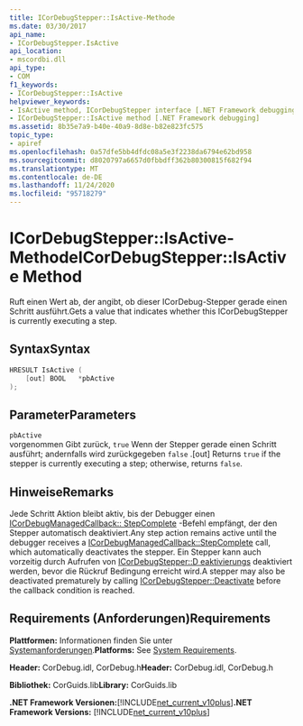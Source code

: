 ```yaml
---
title: ICorDebugStepper::IsActive-Methode
ms.date: 03/30/2017
api_name:
- ICorDebugStepper.IsActive
api_location:
- mscordbi.dll
api_type:
- COM
f1_keywords:
- ICorDebugStepper::IsActive
helpviewer_keywords:
- IsActive method, ICorDebugStepper interface [.NET Framework debugging]
- ICorDebugStepper::IsActive method [.NET Framework debugging]
ms.assetid: 8b35e7a9-b40e-40a9-8d8e-b82e823fc575
topic_type:
- apiref
ms.openlocfilehash: 0a57dfe5bb4dfdc08a5e3f2238da6794e62bd958
ms.sourcegitcommit: d8020797a6657d0fbbdff362b80300815f682f94
ms.translationtype: MT
ms.contentlocale: de-DE
ms.lasthandoff: 11/24/2020
ms.locfileid: "95718279"
---
```

# <a name="icordebugstepperisactive-method"></a><span data-ttu-id="9a315-102">ICorDebugStepper::IsActive-Methode</span><span class="sxs-lookup"><span data-stu-id="9a315-102">ICorDebugStepper::IsActive Method</span></span>

<span data-ttu-id="9a315-103">Ruft einen Wert ab, der angibt, ob dieser ICorDebug-Stepper gerade einen Schritt ausführt.</span><span class="sxs-lookup"><span data-stu-id="9a315-103">Gets a value that indicates whether this ICorDebugStepper is currently executing a step.</span></span>  
  
## <a name="syntax"></a><span data-ttu-id="9a315-104">Syntax</span><span class="sxs-lookup"><span data-stu-id="9a315-104">Syntax</span></span>  
  
```cpp  
HRESULT IsActive (  
    [out] BOOL   *pbActive  
);  
```  
  
## <a name="parameters"></a><span data-ttu-id="9a315-105">Parameter</span><span class="sxs-lookup"><span data-stu-id="9a315-105">Parameters</span></span>  

 `pbActive`  
 <span data-ttu-id="9a315-106">vorgenommen Gibt zurück, `true` Wenn der Stepper gerade einen Schritt ausführt; andernfalls wird zurückgegeben `false` .</span><span class="sxs-lookup"><span data-stu-id="9a315-106">[out] Returns `true` if the stepper is currently executing a step; otherwise, returns `false`.</span></span>  
  
## <a name="remarks"></a><span data-ttu-id="9a315-107">Hinweise</span><span class="sxs-lookup"><span data-stu-id="9a315-107">Remarks</span></span>  

 <span data-ttu-id="9a315-108">Jede Schritt Aktion bleibt aktiv, bis der Debugger einen [ICorDebugManagedCallback:: StepComplete](icordebugmanagedcallback-stepcomplete-method.md) -Befehl empfängt, der den Stepper automatisch deaktiviert.</span><span class="sxs-lookup"><span data-stu-id="9a315-108">Any step action remains active until the debugger receives a [ICorDebugManagedCallback::StepComplete](icordebugmanagedcallback-stepcomplete-method.md) call, which automatically deactivates the stepper.</span></span> <span data-ttu-id="9a315-109">Ein Stepper kann auch vorzeitig durch Aufrufen von [ICorDebugStepper::D eaktivierungs](icordebugstepper-deactivate-method.md) deaktiviert werden, bevor die Rückruf Bedingung erreicht wird.</span><span class="sxs-lookup"><span data-stu-id="9a315-109">A stepper may also be deactivated prematurely by calling [ICorDebugStepper::Deactivate](icordebugstepper-deactivate-method.md) before the callback condition is reached.</span></span>  
  
## <a name="requirements"></a><span data-ttu-id="9a315-110">Requirements (Anforderungen)</span><span class="sxs-lookup"><span data-stu-id="9a315-110">Requirements</span></span>  

 <span data-ttu-id="9a315-111">**Plattformen:** Informationen finden Sie unter [Systemanforderungen](../../get-started/system-requirements.md).</span><span class="sxs-lookup"><span data-stu-id="9a315-111">**Platforms:** See [System Requirements](../../get-started/system-requirements.md).</span></span>  
  
 <span data-ttu-id="9a315-112">**Header:** CorDebug.idl, CorDebug.h</span><span class="sxs-lookup"><span data-stu-id="9a315-112">**Header:** CorDebug.idl, CorDebug.h</span></span>  
  
 <span data-ttu-id="9a315-113">**Bibliothek:** CorGuids.lib</span><span class="sxs-lookup"><span data-stu-id="9a315-113">**Library:** CorGuids.lib</span></span>  
  
 <span data-ttu-id="9a315-114">**.NET Framework Versionen:**[!INCLUDE[net_current_v10plus](../../../../includes/net-current-v10plus-md.md)]</span><span class="sxs-lookup"><span data-stu-id="9a315-114">**.NET Framework Versions:** [!INCLUDE[net_current_v10plus](../../../../includes/net-current-v10plus-md.md)]</span></span>
